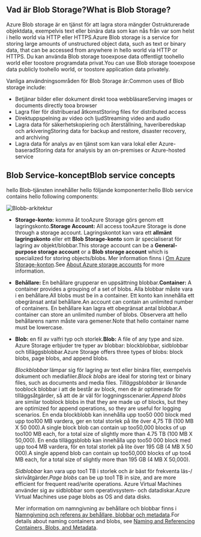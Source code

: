 ## <a name="what-is-blob-storage"></a><span data-ttu-id="caab9-101">Vad är Blob Storage?</span><span class="sxs-lookup"><span data-stu-id="caab9-101">What is Blob Storage?</span></span>
<span data-ttu-id="caab9-102">Azure Blob storage är en tjänst för att lagra stora mängder Ostrukturerade objektdata, exempelvis text eller binära data som kan nås från var som helst i hello world via HTTP eller HTTPS.</span><span class="sxs-lookup"><span data-stu-id="caab9-102">Azure Blob storage is a service for storing large amounts of unstructured object data, such as text or binary data, that can be accessed from anywhere in hello world via HTTP or HTTPS.</span></span> <span data-ttu-id="caab9-103">Du kan använda Blob storage tooexpose data offentligt toohello world eller toostore programdata privat.</span><span class="sxs-lookup"><span data-stu-id="caab9-103">You can use Blob storage tooexpose data publicly toohello world, or toostore application data privately.</span></span>

<span data-ttu-id="caab9-104">Vanliga användningsområden för Blob Storage är:</span><span class="sxs-lookup"><span data-stu-id="caab9-104">Common uses of Blob storage include:</span></span>

* <span data-ttu-id="caab9-105">Betjänar bilder eller dokument direkt tooa webbläsare</span><span class="sxs-lookup"><span data-stu-id="caab9-105">Serving images or documents directly tooa browser</span></span>
* <span data-ttu-id="caab9-106">Lagra filer för distribuerad åtkomst</span><span class="sxs-lookup"><span data-stu-id="caab9-106">Storing files for distributed access</span></span>
* <span data-ttu-id="caab9-107">Direktuppspelning av video och ljud</span><span class="sxs-lookup"><span data-stu-id="caab9-107">Streaming video and audio</span></span>
* <span data-ttu-id="caab9-108">Lagra data för säkerhetskopiering och återställning, haveriberedskap och arkivering</span><span class="sxs-lookup"><span data-stu-id="caab9-108">Storing data for backup and restore, disaster recovery, and archiving</span></span>
* <span data-ttu-id="caab9-109">Lagra data för analys av en tjänst som kan vara lokal eller Azure-baserad</span><span class="sxs-lookup"><span data-stu-id="caab9-109">Storing data for analysis by an on-premises or Azure-hosted service</span></span>

## <a name="blob-service-concepts"></a><span data-ttu-id="caab9-110">Blob Service-koncept</span><span class="sxs-lookup"><span data-stu-id="caab9-110">Blob service concepts</span></span>
<span data-ttu-id="caab9-111">hello Blob-tjänsten innehåller hello följande komponenter:</span><span class="sxs-lookup"><span data-stu-id="caab9-111">hello Blob service contains hello following components:</span></span>

![Blobb-arkitektur](./media/storage-blob-concepts-include/blob1.png)

* <span data-ttu-id="caab9-113">**Storage-konto:** komma åt tooAzure Storage görs genom ett lagringskonto.</span><span class="sxs-lookup"><span data-stu-id="caab9-113">**Storage Account:** All access tooAzure Storage is done through a storage account.</span></span> <span data-ttu-id="caab9-114">Lagringskontot kan vara ett **allmänt lagringskonto** eller ett **Blob Storage-konto** som är specialiserat för lagring av objekt/blobbar.</span><span class="sxs-lookup"><span data-stu-id="caab9-114">This storage account can be a **General-purpose storage account** or a **Blob storage account** which is specialized for storing objects/blobs.</span></span> <span data-ttu-id="caab9-115">Mer information finns i [Om Azure Storage-konton](../articles/storage/common/storage-create-storage-account.md).</span><span class="sxs-lookup"><span data-stu-id="caab9-115">See [About Azure storage accounts](../articles/storage/common/storage-create-storage-account.md) for more information.</span></span>
* <span data-ttu-id="caab9-116">**Behållare:** En behållare grupperar en uppsättning blobbar.</span><span class="sxs-lookup"><span data-stu-id="caab9-116">**Container:** A container provides a grouping of a set of blobs.</span></span> <span data-ttu-id="caab9-117">Alla blobbar måste vara i en behållare.</span><span class="sxs-lookup"><span data-stu-id="caab9-117">All blobs must be in a container.</span></span> <span data-ttu-id="caab9-118">Ett konto kan innehålla ett obegränsat antal behållare.</span><span class="sxs-lookup"><span data-stu-id="caab9-118">An account can contain an unlimited number of containers.</span></span> <span data-ttu-id="caab9-119">En behållare kan lagra ett obegränsat antal blobbar.</span><span class="sxs-lookup"><span data-stu-id="caab9-119">A container can store an unlimited number of blobs.</span></span> <span data-ttu-id="caab9-120">Observera att hello behållarens namn måste vara gemener.</span><span class="sxs-lookup"><span data-stu-id="caab9-120">Note that hello container name must be lowercase.</span></span>
* <span data-ttu-id="caab9-121">**Blob:** en fil av valfri typ och storlek.</span><span class="sxs-lookup"><span data-stu-id="caab9-121">**Blob:** A file of any type and size.</span></span> <span data-ttu-id="caab9-122">Azure Storage erbjuder tre typer av blobbar: blockblobbar, sidblobbar och tilläggsblobbar.</span><span class="sxs-lookup"><span data-stu-id="caab9-122">Azure Storage offers three types of blobs: block blobs, page blobs, and append blobs.</span></span>
  
    <span data-ttu-id="caab9-123">*Blockblobbar* lämpar sig för lagring av text eller binära filer, exempelvis dokument och mediafiler.</span><span class="sxs-lookup"><span data-stu-id="caab9-123">*Block blobs* are ideal for storing text or binary files, such as documents and media files.</span></span> <span data-ttu-id="caab9-124">*Tilläggsblobbar* är liknande tooblock blobbar i att de består av block, men de är optimerade för tilläggsåtgärder, så att de är väl för loggningsscenarier.</span><span class="sxs-lookup"><span data-stu-id="caab9-124">*Append blobs* are similar tooblock blobs in that they are made up of blocks, but they are optimized for append operations, so they are useful for logging scenarios.</span></span> <span data-ttu-id="caab9-125">En enda blockblobb kan innehålla upp too50 000 block med upp too100 MB vardera, ger en total storlek på lite över 4,75 TB (100 MB X 50 000).</span><span class="sxs-lookup"><span data-stu-id="caab9-125">A single block blob can contain up too50,000 blocks of up too100 MB each, for a total size of slightly more than 4.75 TB (100 MB X 50,000).</span></span> <span data-ttu-id="caab9-126">En enda tilläggsblobb kan innehålla upp too50 000 block med upp too4 MB vardera, för en total storlek på lite över 195 GB (4 MB X 50 000).</span><span class="sxs-lookup"><span data-stu-id="caab9-126">A single append blob can contain up too50,000 blocks of up too4 MB each, for a total size of slightly more than 195 GB (4 MB X 50,000).</span></span>
  
    <span data-ttu-id="caab9-127">*Sidblobbar* kan vara upp too1 TB i storlek och är bäst för frekventa läs-/ skrivåtgärder.</span><span class="sxs-lookup"><span data-stu-id="caab9-127">*Page blobs* can be up too1 TB in size, and are more efficient for frequent read/write operations.</span></span> <span data-ttu-id="caab9-128">Azure Virtual Machines använder sig av sidblobbar som operativsystem- och datadiskar.</span><span class="sxs-lookup"><span data-stu-id="caab9-128">Azure Virtual Machines use page blobs as OS and data disks.</span></span>
  
    <span data-ttu-id="caab9-129">Mer information om namngivning av behållare och blobbar finns i [Namngivning och referens av behållare, blobbar och metadata](/rest/api/storageservices/Naming-and-Referencing-Containers--Blobs--and-Metadata).</span><span class="sxs-lookup"><span data-stu-id="caab9-129">For details about naming containers and blobs, see [Naming and Referencing Containers, Blobs, and Metadata](/rest/api/storageservices/Naming-and-Referencing-Containers--Blobs--and-Metadata).</span></span>

